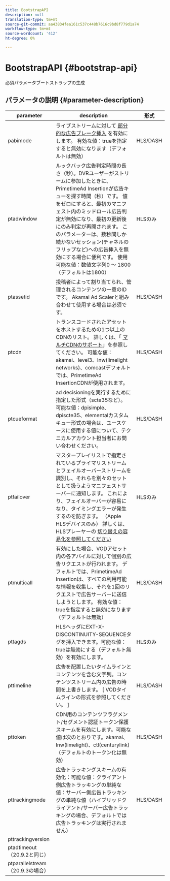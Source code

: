 ```yaml
---
title: BootstrapAPI
description: null
translation-type: tm+mt
source-git-commit: aa43834fea161c537c448b7616c9bd8f779d1a74
workflow-type: tm+mt
source-wordcount: '412'
ht-degree: 0%

---
```



# BootstrapAPI {#bootstrap-api}

必須パラメータブートストラップの生成

## パラメータの説明 {#parameter-description}

| parameter | description | 形式 |
|---|---|---|
| pabimode | ライブストリームに対して [部分的な広告ブレーク挿入](ad-insertion-live-linear-stream.md#partial-ad-break-support) を有効にします。 有効な値：trueを指定すると無効になります（デフォルトは無効） | HLS/DASH |
| ptadwindow | ルックバック広告判定時間の長さ（秒）。DVRユーザーがストリームに参加したときに、PrimetimeAd Insertionが広告キューを探す時間（秒）です。 値をゼロにすると、最初のマニフェスト内のミッドロール広告判定が無効になり、最初の更新後にのみ判定が再開されます。 このパラメーターは、数秒間しか続かないセッション(チャネルのフリップなど)への広告挿入を無効にする場合に便利です。 使用可能な値：数値文字列0 ～ 1800（デフォルトは1800） | HLSのみ |
| ptassetid | 投稿者によって割り当てられ、管理されるコンテンツの一意のIDです。  Akamai Ad Scalerと組み合わせて使用する場合は必須です。 | HLS/DASH |
| ptcdn | トランスコードされたアセットをホストするための1つ以上のCDNのリスト。 詳しくは、「 [マルチCDNのサポート](multi-cdn-support.md)」を参照してください。 可能な値：akamai、level3、lnw(limelight networks)、comcastデフォルトでは、PrimetimeAd InsertionCDNが使用されます。 | HLS/DASH |
| ptcueformat | ad decisioningを実行するために指定した形式（scte35など）。 可能な値：dpisimple、dpiscte35、elementalカスタムキュー形式の場合は、ユースケースに使用する値について、テクニカルアカウント担当者にお問い合わせください。 | HLS/DASH |
| ptfailover | マスタープレイリストで指定されているプライマリストリームとフェイルオーバーストリームを識別し、それらを別々のセットとして扱うようマニフェストサーバーに通知します。 これにより、フェイルオーバーが容易になり、タイミングエラーが発生するのを防ぎます。 （Apple HLSデバイスのみ） 詳しくは、HLSプレーヤーの [切り替えの容易化を参照してください](hls-switching-to-failover.md) | HLSのみ |
| ptmulticall | 有効にした場合、VODアセット内の各アバイルに対して個別の広告リクエストが行われます。  デフォルトでは、PrimetimeAd Insertionは、すべての利用可能な情報を収集し、それを1回のリクエストで広告サーバーに送信しようとします。 有効な値：trueを指定すると無効になります（デフォルトは無効） | HLS/DASH |
| pttagds | HLSヘッダにEXT-X-DISCONTINUITY-SEQUENCEタグを挿入できます。可能な値：trueは無効にする（デフォルト無効）を有効にします。 | HLSのみ |
| pttimeline | 広告を配置したいタイムラインとコンテンツを含む文字列。コンテンツストリーム内の広告の時間を上書きします。 [ VODタイムラインの形式を参照してください。 ] | HLS/DASH |
| pttoken | CDN用のコンテンツフラグメント/セグメント認証トークン保護スキームを有効にします。可能な値は次のとおりです。akamai、lnw(limelight)、ctl(centurylink)（デフォルトのトークン化は無効） | HLS/DASH |
| pttrackingmode | 広告トラッキングスキームの有効化：可能な値：クライアント側広告トラッキングの単純な値：サーバー側広告トラッキングの単純な値（ハイブリッドクライアント/サーバー広告トラッキングの場合、デフォルトでは広告トラッキングは実行されません） | HLS/DASH |
| pttrackingversion |  |  |
| ptadtimeout （20.9.2と同じ） |  |  |
| ptparallelstream （20.9.3の場合） |  |  |
